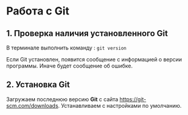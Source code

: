 # Работа с Git
## 1. Проверка наличия установленного Git
В терминале выполнить команду : `git version`

Если Git установлен, появится сообщение с информацией о версии программы. Иначе будет сообщение об ошибке.

## 2. Установка Git
Загружаем последнюю версию **Git** c сайта https://git-scm.com/downloads.
Устанавливаем с настройками по умолчанию.